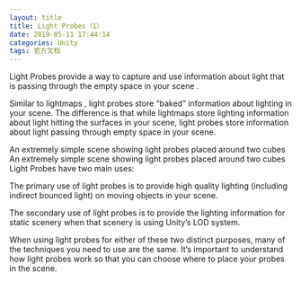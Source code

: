 ```yaml
---
layout: title
title: Light Probes（1）
date: 2019-05-11 17:44:14
categories: Unity
tags: 官方文档
---
```

Light Probes provide a way to capture and use information about light that is passing through the empty space in your scene
.

<!--more-->

Similar to lightmaps
, light probes store “baked” information about lighting in your scene. The difference is that while lightmaps store lighting information about light hitting the surfaces in your scene, light probes store information about light passing through empty space in your scene.

An extremely simple scene showing light probes placed around two cubes
An extremely simple scene showing light probes placed around two cubes
Light Probes have two main uses:

The primary use of light probes is to provide high quality lighting (including indirect bounced light) on moving objects in your scene.

The secondary use of light probes is to provide the lighting information for static scenery when that scenery is using Unity’s LOD system.

When using light probes for either of these two distinct purposes, many of the techniques you need to use are the same. It’s important to understand how light probes work so that you can choose where to place your probes in the scene.